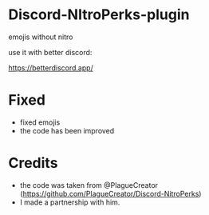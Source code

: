 # Discord-NItroPerks-plugin
emojis without nitro

use it with better discord:

https://betterdiscord.app/

# Fixed

- fixed emojis
- the code has been improved

# Credits

- the code was taken from @PlagueCreator (https://github.com/PlagueCreator/Discord-NitroPerks)
- I made a partnership with him.
